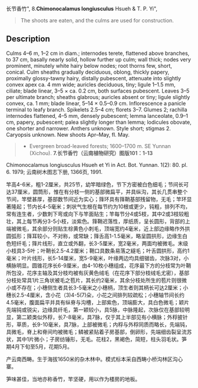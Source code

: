 长节香竹",
8.**Chimonocalamus longiusculus** Hsueh & T. P. Yi",

> The shoots are eaten, and the culms are used for construction.

## Description
Culms 4–6 m, 1–2 cm in diam.; internodes terete, flattened above branches, to 37 cm, basally nearly solid, hollow further up culm; wall thick; nodes very prominent, minutely white hairy below nodes; root thorns few, short, conical. Culm sheaths gradually deciduous, oblong, thickly papery, proximally glossy-tawny hairy, distally pubescent, attenuate into slightly convex apex ca. 4 mm wide; auricles deciduous, tiny; ligule 1–1.5 mm, ciliate; blade linear, 3–5 × ca. 0.2 cm, both surfaces pubescent. Leaves 3–5 per ultimate branch; sheaths glabrous; auricles absent or tiny; ligule slightly convex, ca. 1 mm; blade linear, 5–14 × 0.5–0.9 cm. Inflorescence a panicle terminal to leafy branch. Spikelets 2.5–4 cm; florets 3–7. Glumes 2; rachilla internodes flattened, 4–5 mm, densely pubescent; lemma lanceolate, 0.9–1 cm, papery, pubescent; palea slightly longer than lemma; lodicules obovate, one shorter and narrower. Anthers unknown. Style short; stigmas 2. Caryopsis unknown. New shoots Apr–May, fl. May.

> * Evergreen broad-leaved forests; 1600–1700 m. SE Yunnan (Xichou).
**7.长节香竹（云南植物研究）图版101：1-13**

Chimonocalamus longiusculus Hsueh et Yi in Act. Bot. Yunnan. 1(2): 80. pl. 6. 1979; 云南树木图志下册, 1366页, 1991.

竿高4-6米，粗1-2厘米，共25节，幼竿暗绿色，节下方密被白色细毛；节间长可达37厘米，圆筒形，惟在有分枝一侧的基部微扁平，并具纵沟，其长几贯串整个节间，竿壁甚厚，基部数节间近为实心；箨环具有箨鞘基部残留物，无毛；竿环显著隆起；节内长4-5毫米；刺状气生根在每节约为10根或更少，钝粗，排列不均，常有连生者，少数刺下弯或向下与竿面贴生；竿每节分4或5枝，其中2或3枝较粗壮，其上每节再分3-5小枝，淡紫色。箨鞘迟落性，厚纸质，呈长圆形，背部的上端被微毛，其余部分则贴生棕黄色小刺毛，顶端宽约4毫米，近上部边缘略作外拱圆弧形；箨耳较小，不对称，或常缺；箨舌高1-1.5毫米，略呈圆拱形，边缘生白色短纤毛；箨片线形，直立或外翻，长3-5厘米，宽2毫米，两面均被微毛。末级小枝具3-5叶；叶鞘长2.5-4.2厘米；鞘口具数条易落之繸毛；叶舌圆拱形，高约1毫米；叶片线形，长5-14厘米，宽5-9毫米，叶缘两边均具细锯齿，次脉3对，小横脉明显。圆锥花序长6-9厘米，由4-10枚小穗组成，花序最下方的分枝常为叶鞘所包没，花序主轴及其分枝均被有灰黄色绒毛（在花序下部分枝绒毛尤密），基部分枝处常具1片三角状被毛之苞片，其长约2毫米，其余分枝处所生的苞片则很微小或不存在；小穗侧生者具长3-5毫米之小穗柄，顶生者则其柄长可达2厘米；小穗长2.5-4厘米，含小花（3)4-5(7)朵，小花之间排列较疏松；小穗轴节间长约4.5毫米，腹面扁平并具有纵脊与沟槽，上部紫色，顶端膨大，具白色微毛；颖片先端钝或锐尖，边缘具纤毛，第一颖较小，具5脉，中脉隆起，次脉仅在基部较明显，第二颖类似外稃，长7-8毫米，具7脉，仅于其上半部见有小横脉；外稃披针形，草质，长9-10毫米，具7脉，上部被微毛；内稃与外稃同质而略长，先端钝，具微毛，脊上和脊间均被微毛；鳞被紧贴着子房基部，倒卵形，先端细齿裂呈流苏状，其中1片微小；子房纺锤形，无毛。花柱2，黑褐色，简短，柱头羽毛状。笋期4月下旬至5月，花期5月。

产云南西畴。生于海拔1650米的杂木林中。模式标本采自西畴小桥沟林区沟心寨。

笋味甚佳，当地亦称香竹，竿坚硬，用以作为楼房的地板。
